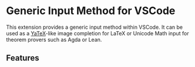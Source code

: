# Generic Input Method for VSCode

This extension provides a generic input method within VSCode.
It can be used as a [YaTeX][yatex]-like image completion for LaTeX or Unicode Math input for theorem provers such as Agda or Lean.

## Features

[yatex]: http://yatex.org
